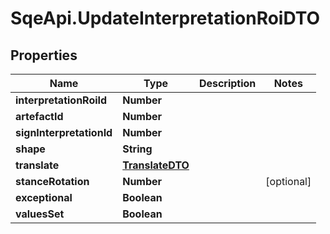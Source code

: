 # SqeApi.UpdateInterpretationRoiDTO

## Properties

Name | Type | Description | Notes
------------ | ------------- | ------------- | -------------
**interpretationRoiId** | **Number** |  | 
**artefactId** | **Number** |  | 
**signInterpretationId** | **Number** |  | 
**shape** | **String** |  | 
**translate** | [**TranslateDTO**](TranslateDTO.md) |  | 
**stanceRotation** | **Number** |  | [optional] 
**exceptional** | **Boolean** |  | 
**valuesSet** | **Boolean** |  | 


